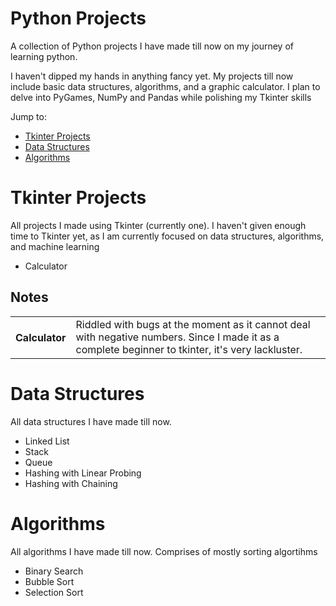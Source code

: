 # Python Projects
<p>A collection of Python projects I have made till now on my journey of learning python.</p>
<p>I haven't dipped my hands in anything fancy yet. My projects till now include basic data structures, algorithms, and a graphic calculator. I plan to delve into PyGames, NumPy and Pandas while polishing my Tkinter skills</p>
<p>Jump to: </p>
<ul>
  <li><a href='#tkinter-projects'>Tkinter Projects</a></li>
  <li><a href='#data-structures'>Data Structures</a></li>
  <li><a href='#algorithms'>Algorithms</a></li>
</ul>
 
<h1>Tkinter Projects</h1>
<p>All projects I made using Tkinter (currently one). I haven't given enough time to Tkinter yet, as I am currently focused on data structures, algorithms, and machine learning</p>
<ul>
  <li>Calculator</li>
</ul>
<h2>Notes</h2>
<table>
  <tr>
    <th>Calculator</th>
    <td>Riddled with bugs at the moment as it cannot deal with negative numbers. Since I made it as a complete beginner to tkinter, it's very lackluster.</td>
  </tr>
</table>
<h1>Data Structures</h1>
<p>All data structures I have made till now.</p>
<ul>
  <li>Linked List</li>
  <li>Stack</li>
  <li>Queue</li>
  <li>Hashing with Linear Probing</li>
  <li>Hashing with Chaining</li>
</ul>
<h1>Algorithms</h1>
<p>All algorithms I have made till now. Comprises of mostly sorting algortihms</p>
<ul>
  <li>Binary Search</li>
  <li>Bubble Sort</li>
  <li>Selection Sort</li>
</ul>
